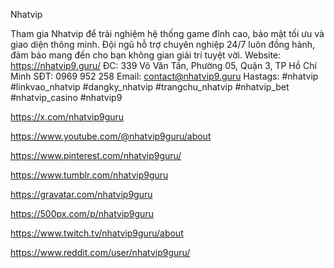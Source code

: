 Nhatvip

Tham gia Nhatvip để trải nghiệm hệ thống game đỉnh cao, bảo mật tối ưu và giao diện thông minh. Đội ngũ hỗ trợ chuyên nghiệp 24/7 luôn đồng hành, đảm bảo mang đến cho bạn không gian giải trí tuyệt vời.
Website: https://nhatvip9.guru/
ĐC: 339 Võ Văn Tần, Phường 05, Quận 3, TP Hồ Chí Minh
SĐT: 0969 952 258
Email: contact@nhatvip9.guru
Hastags: #nhatvip #linkvao_nhatvip #dangky_nhatvip #trangchu_nhatvip #nhatvip_bet #nhatvip_casino #nhatvip9

https://x.com/nhatvip9guru

https://www.youtube.com/@nhatvip9guru/about

https://www.pinterest.com/nhatvip9guru/

https://www.tumblr.com/nhatvip9guru

https://gravatar.com/nhatvip9guru

https://500px.com/p/nhatvip9guru

https://www.twitch.tv/nhatvip9guru/about

https://www.reddit.com/user/nhatvip9guru/

